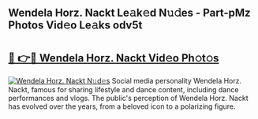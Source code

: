 ## Wendela Horz. Nackt Le𝚊k𝚎d N𝚞𝚍es - Part-pMz Photos Vid𝚎o Le𝚊ks odv5t

# <h2><a href="http://fb37de.evod.top/?m=Wendela+Horz.+Nackt">🔗 👉🔴 Wendela Horz. Nackt Vid𝚎o Ph𝚘t𝚘s</a></h2>

[![Wendela Horz. Nackt N𝚞d𝚎s](https://i.imgur.com/8V9OHl7.gif)](http://fb37de.evod.top/?m=Wendela+Horz.+Nackt)
Social media personality Wendela Horz. Nackt, famous for sharing lifestyle and dance content, including dance performances and vlogs. The public's perception of Wendela Horz. Nackt has evolved over the years, from a beloved icon to a polarizing figure. 
